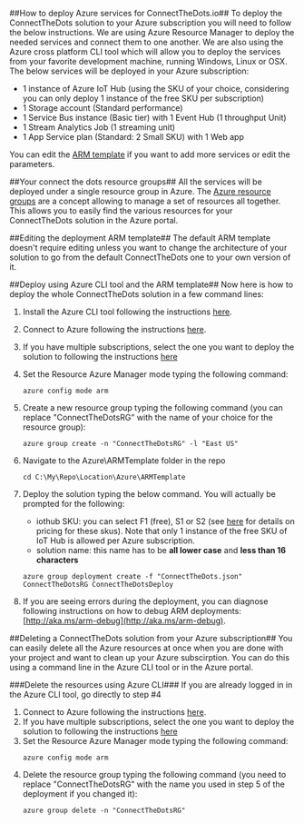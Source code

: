 ##How to deploy Azure services for ConnectTheDots.io##
To deploy the ConnectTheDots solution to your Azure subscription you will need to follow the below instructions.
We are using Azure Resource Manager to deploy the needed services and connect them to one another.
We are also using the Azure cross platform CLI tool which will allow you to deploy the services from your favorite development machine, running Windows, Linux or OSX.
The below services will be deployed in your Azure subscription:
   - 1 instance of Azure IoT Hub (using the SKU of your choice, considering you can only deploy 1 instance of the free SKU per subscription)
   - 1 Storage account (Standard performance)
   - 1 Service Bus instance (Basic tier) with 1 Event Hub (1 throughput Unit)
   - 1 Stream Analytics Job (1 streaming unit)
   - 1 App Service plan (Standard: 2 Small SKU) with 1 Web app
   
You can edit the [ARM template](ConnectTheDots.json) if you want to add more services or edit the parameters.

##Your connect the dots resource groups##
All the services will be deployed under a single resource group in Azure.
The [Azure resource groups](https://azure.microsoft.com/en-us/updates/resource-groups-in-azure-preview-portal/) are a concept allowing to manage a set of resources all together.
This allows you to easily find the various resources for your ConnectTheDots solution in the Azure portal.

##Editing the deployment ARM template##
The default ARM template doesn't require editing unless you want to change the architecture of your solution to go from the default ConnectTheDots one to your own version of it.

##Deploy using Azure CLI tool and the ARM template##
Now here is how to deploy the whole ConnectTheDots solution in a few command lines:

1. Install the Azure CLI tool following the instructions [here](https://azure.microsoft.com/en-us/documentation/articles/xplat-cli-install/).
1. Connect to Azure following the instructions [here](https://azure.microsoft.com/en-us/documentation/articles/xplat-cli-connect/).
1. If you have multiple subscriptions, select the one you want to deploy the solution to following the instructions [here](https://azure.microsoft.com/en-us/documentation/articles/xplat-cli-connect/#multiple-subscriptions) 
1. Set the Resource Azure Manager mode typing the following command:
   ```
   azure config mode arm
   ```
1. Create a new resource group typing the following command (you can replace "ConnectTheDotsRG" with the name of your choice for the resource group):
   ```
   azure group create -n "ConnectTheDotsRG" -l "East US"
   ```
1. Navigate to the Azure\ARMTemplate folder in the repo
   ```
   cd C:\My\Repo\Location\Azure\ARMTemplate
   ```
1. Deploy the solution typing the below command. You will actually be prompted for the following:

   * iothub SKU:  you can select F1 (free), S1 or S2 (see [here](https://azure.microsoft.com/en-us/pricing/details/iot-hub/) for details on pricing for these skus). Note that only 1 instance of the free SKU of IoT Hub is allowed per Azure subscription.
   * solution name: this name has to be **all lower case** and **less than 16 characters**

   ```
   azure group deployment create -f "ConnectTheDots.json" ConnectTheDotsRG ConnectTheDotsDeploy 
   ```
1. If you are seeing errors during the deployment, you can diagnose following instructions on how to debug ARM deployments: [http://aka.ms/arm-debug](http://aka.ms/arm-debug).

##Deleting a ConnectTheDots solution from your Azure subscription##
You can easily delete all the Azure resources at once when you are done with your project and want to clean up your Azure subscirption.
You can do this using a command line in the Azure CLI tool or in the Azure portal.

###Delete the resources using Azure CLI###
If you are already logged in in the Azure CLI tool, go directly to step #4

1. Connect to Azure following the instructions [here](https://azure.microsoft.com/en-us/documentation/articles/xplat-cli-connect/).
1. If you have multiple subscriptions, select the one you want to deploy the solution to following the instructions [here](https://azure.microsoft.com/en-us/documentation/articles/xplat-cli-connect/#multiple-subscriptions) 
1. Set the Resource Azure Manager mode typing the following command:
   ```
   azure config mode arm
   ```
1. Delete the resource group typing the following command (you need to replace "ConnectTheDotsRG" with the name you used in step 5 of the deployment if you changed it):
   ```
   azure group delete -n "ConnectTheDotsRG"
   ```
